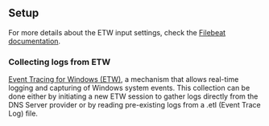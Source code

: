 ## Setup

For more details about the ETW input settings, check the [Filebeat documentation](https://www.elastic.co/docs/reference/beats/filebeat/filebeat-input-etw).

### Collecting logs from ETW
[Event Tracing for Windows (ETW)](https://www.elastic.co/guide/en/beats/filebeat/current/filebeat-input-etw.html), a mechanism that allows real-time logging and capturing of Windows system events. This collection can be done either by initiating a new ETW session to gather logs directly from the DNS Server provider or by reading pre-existing logs from a .etl (Event Trace Log) file.